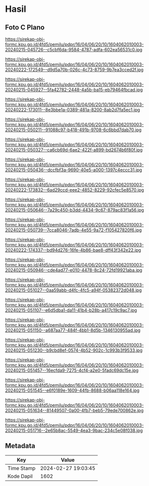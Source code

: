 # Hasil

## Foto C Plano

https://sirekap-obj-formc.kpu.go.id/4fd5/pemilu/pdpr/16/04/06/20/10/1604062010003-20240215-045726--c5cbf6da-9584-4787-adfa-602ea56531c0.jpg

https://sirekap-obj-formc.kpu.go.id/4fd5/pemilu/pdpr/16/04/06/20/10/1604062010003-20240222-172549--d9d5a70b-026c-4c73-8759-9b7ea3cced2f.jpg

https://sirekap-obj-formc.kpu.go.id/4fd5/pemilu/pdpr/16/04/06/20/10/1604062010003-20240215-045927--5fa42782-2448-4a5b-ba15-eb79464fbcad.jpg

https://sirekap-obj-formc.kpu.go.id/4fd5/pemilu/pdpr/16/04/06/20/10/1604062010003-20240222-173011--8e3bbe1a-0389-481a-8200-8ab2d7fa5ec1.jpg

https://sirekap-obj-formc.kpu.go.id/4fd5/pemilu/pdpr/16/04/06/20/10/1604062010003-20240215-050211--91088c97-b418-491b-9708-6c6bbd7dab70.jpg

https://sirekap-obj-formc.kpu.go.id/4fd5/pemilu/pdpr/16/04/06/20/10/1604062010003-20240215-050327--ca6cb69d-6ae2-422f-a899-bd2674b6f80f.jpg

https://sirekap-obj-formc.kpu.go.id/4fd5/pemilu/pdpr/16/04/06/20/10/1604062010003-20240215-050436--dccfbf3a-9690-40e5-a000-1397c4eccc31.jpg

https://sirekap-obj-formc.kpu.go.id/4fd5/pemilu/pdpr/16/04/06/20/10/1604062010003-20240222-173832--6ad29ccd-eee2-4852-8229-92cfec5e8570.jpg

https://sirekap-obj-formc.kpu.go.id/4fd5/pemilu/pdpr/16/04/06/20/10/1604062010003-20240215-050646--7a29c450-b3dd-4434-9c67-879ac83f1a56.jpg

https://sirekap-obj-formc.kpu.go.id/4fd5/pemilu/pdpr/16/04/06/20/10/1604062010003-20240215-050739--7cca8046-7adb-4e55-9a72-f105427820f6.jpg

https://sirekap-obj-formc.kpu.go.id/4fd5/pemilu/pdpr/16/04/06/20/10/1604062010003-20240222-174337--bd94d276-16fe-4b86-bae8-dff43f342e22.jpg

https://sirekap-obj-formc.kpu.go.id/4fd5/pemilu/pdpr/16/04/06/20/10/1604062010003-20240215-050946--cde4ad77-e010-4478-8c24-72fd19921aba.jpg

https://sirekap-obj-formc.kpu.go.id/4fd5/pemilu/pdpr/16/04/06/20/10/1604062010003-20240215-051027--0aa59abb-d4fc-4fc5-a94f-05382372d048.jpg

https://sirekap-obj-formc.kpu.go.id/4fd5/pemilu/pdpr/16/04/06/20/10/1604062010003-20240215-051107--e6d5dba1-da11-41b4-b28b-a417c19c9ac7.jpg

https://sirekap-obj-formc.kpu.go.id/4fd5/pemilu/pdpr/16/04/06/20/10/1604062010003-20240215-051150--a687aa77-484f-4bb1-8d5b-1346130955ad.jpg

https://sirekap-obj-formc.kpu.go.id/4fd5/pemilu/pdpr/16/04/06/20/10/1604062010003-20240215-051230--b9cbd8ef-0574-4b52-902c-1c993b3f9533.jpg

https://sirekap-obj-formc.kpu.go.id/4fd5/pemilu/pdpr/16/04/06/20/10/1604062010003-20240215-051457--16ecfda9-7275-4cf4-a2e0-5fadc69dc15e.jpg

https://sirekap-obj-formc.kpu.go.id/4fd5/pemilu/pdpr/16/04/06/20/10/1604062010003-20240215-051545--e6f0189e-1609-44fb-8688-b06aa118e164.jpg

https://sirekap-obj-formc.kpu.go.id/4fd5/pemilu/pdpr/16/04/06/20/10/1604062010003-20240215-051634--81449507-0a00-4fb7-beb5-79ede700862e.jpg

https://sirekap-obj-formc.kpu.go.id/4fd5/pemilu/pdpr/16/04/06/20/10/1604062010003-20240215-051716--2e65b8ac-5549-4ea3-9bac-234c5e08f038.jpg


## Metadata

| Key        | Value               |
| ---------- | ------------------- |
| Time Stamp | 2024-02-27 19:03:45 |
| Kode Dapil | 1602                |



